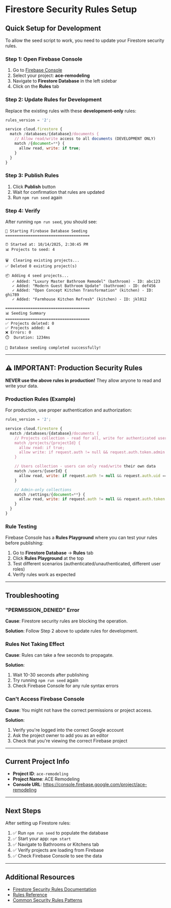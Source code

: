 # Firestore Security Rules Setup

## Quick Setup for Development

To allow the seed script to work, you need to update your Firestore security rules.

### Step 1: Open Firebase Console

1. Go to [Firebase Console](https://console.firebase.google.com/)
2. Select your project: **ace-remodeling**
3. Navigate to **Firestore Database** in the left sidebar
4. Click on the **Rules** tab

### Step 2: Update Rules for Development

Replace the existing rules with these **development-only** rules:

```javascript
rules_version = '2';

service cloud.firestore {
  match /databases/{database}/documents {
    // Allow read/write access to all documents (DEVELOPMENT ONLY)
    match /{document=**} {
      allow read, write: if true;
    }
  }
}
```

### Step 3: Publish Rules

1. Click **Publish** button
2. Wait for confirmation that rules are updated
3. Run `npm run seed` again

### Step 4: Verify

After running `npm run seed`, you should see:

```
🌱 Starting Firebase Database Seeding
=====================================

⏰ Started at: 10/14/2025, 2:30:45 PM
📊 Projects to seed: 4

🗑️  Clearing existing projects...
✅ Deleted 0 existing project(s)

📦 Adding 4 seed projects...
   ✓ Added: "Luxury Master Bathroom Remodel" (bathroom) - ID: abc123
   ✓ Added: "Modern Guest Bathroom Update" (bathroom) - ID: def456
   ✓ Added: "Open Concept Kitchen Transformation" (kitchen) - ID: ghi789
   ✓ Added: "Farmhouse Kitchen Refresh" (kitchen) - ID: jkl012

=====================================
📊 Seeding Summary
=====================================
✅ Projects deleted: 0
✅ Projects added: 4
❌ Errors: 0
⏱️  Duration: 1234ms

🎉 Database seeding completed successfully!
```

---

## ⚠️ IMPORTANT: Production Security Rules

**NEVER use the above rules in production!** They allow anyone to read and write your data.

### Production Rules (Example)

For production, use proper authentication and authorization:

```javascript
rules_version = '2';

service cloud.firestore {
  match /databases/{database}/documents {
    // Projects collection - read for all, write for authenticated users only
    match /projects/{projectId} {
      allow read: if true;
      allow write: if request.auth != null && request.auth.token.admin == true;
    }

    // Users collection - users can only read/write their own data
    match /users/{userId} {
      allow read, write: if request.auth != null && request.auth.uid == userId;
    }

    // Admin-only collections
    match /settings/{document=**} {
      allow read, write: if request.auth != null && request.auth.token.admin == true;
    }
  }
}
```

### Rule Testing

Firebase Console has a **Rules Playground** where you can test your rules before publishing:

1. Go to **Firestore Database** → **Rules** tab
2. Click **Rules Playground** at the top
3. Test different scenarios (authenticated/unauthenticated, different user roles)
4. Verify rules work as expected

---

## Troubleshooting

### "PERMISSION_DENIED" Error

**Cause**: Firestore security rules are blocking the operation.

**Solution**: Follow Step 2 above to update rules for development.

### Rules Not Taking Effect

**Cause**: Rules can take a few seconds to propagate.

**Solution**:

1. Wait 10-30 seconds after publishing
2. Try running `npm run seed` again
3. Check Firebase Console for any rule syntax errors

### Can't Access Firebase Console

**Cause**: You might not have the correct permissions or project access.

**Solution**:

1. Verify you're logged into the correct Google account
2. Ask the project owner to add you as an editor
3. Check that you're viewing the correct Firebase project

---

## Current Project Info

- **Project ID**: `ace-remodeling`
- **Project Name**: ACE Remodeling
- **Console URL**: https://console.firebase.google.com/project/ace-remodeling

---

## Next Steps

After setting up Firestore rules:

1. ✅ Run `npm run seed` to populate the database
2. ✅ Start your app: `npm start`
3. ✅ Navigate to Bathrooms or Kitchens tab
4. ✅ Verify projects are loading from Firebase
5. ✅ Check Firebase Console to see the data

---

## Additional Resources

- [Firestore Security Rules Documentation](https://firebase.google.com/docs/firestore/security/get-started)
- [Rules Reference](https://firebase.google.com/docs/firestore/security/rules-structure)
- [Common Security Rules Patterns](https://firebase.google.com/docs/firestore/security/rules-conditions)
